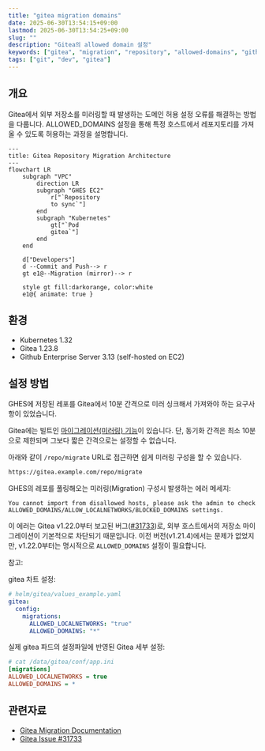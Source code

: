 ```yaml
---
title: "gitea migration domains"
date: 2025-06-30T13:54:15+09:00
lastmod: 2025-06-30T13:54:25+09:00
slug: ""
description: "Gitea의 allowed domain 설정"
keywords: ["gitea", "migration", "repository", "allowed-domains", "github", "gitlab", "pull-mirroring", "helm", "kubernetes", "vcs"]
tags: ["git", "dev", "gitea"]
---
```


## 개요

Gitea에서 외부 저장소를 미러링할 때 발생하는 도메인 허용 설정 오류를 해결하는 방법을 다룹니다. ALLOWED_DOMAINS 설정을 통해 특정 호스트에서 레포지토리를 가져올 수 있도록 허용하는 과정을 설명합니다.

```mermaid
---
title: Gitea Repository Migration Architecture
---
flowchart LR
    subgraph "VPC"
        direction LR
        subgraph "GHES EC2"
            r["`Repository
            to sync`"]
        end
        subgraph "Kubernetes"
            gt["`Pod
            gitea`"]
        end
    end

    d["Developers"]
    d --Commit and Push--> r
    gt e1@--Migration (mirror)--> r

    style gt fill:darkorange, color:white
    e1@{ animate: true }
```

## 환경

- Kubernetes 1.32
- Gitea 1.23.8
- Github Enterprise Server 3.13 (self-hosted on EC2)

## 설정 방법

GHES에 저장된 레포를 Gitea에서 10분 간격으로 미러 싱크해서 가져와야 하는 요구사항이 있었습니다.

Gitea에는 빌트인 [마이그레이션(미러링) 기능](https://docs.gitea.com/next/usage/migration)이 있습니다. 단, 동기화 간격은 최소 10분으로 제한되며 그보다 짧은 간격으로는 설정할 수 없습니다.

아래와 같이 `/repo/migrate` URL로 접근하면 쉽게 미러링 구성을 할 수 있습니다.

```bash
https://gitea.example.com/repo/migrate
```

GHES의 레포를 풀링해오는 미러링(Migration) 구성시 발생하는 에러 메세지:

```
You cannot import from disallowed hosts, please ask the admin to check ALLOWED_DOMAINS/ALLOW_LOCALNETWORKS/BLOCKED_DOMAINS settings.
```

이 에러는 Gitea v1.22.0부터 보고된 버그([#31733](https://github.com/go-gitea/gitea/issues/31733))로, 외부 호스트에서의 저장소 마이그레이션이 기본적으로 차단되기 때문입니다. 이전 버전(v1.21.4)에서는 문제가 없었지만, v1.22.0부터는 명시적으로 `ALLOWED_DOMAINS` 설정이 필요합니다.

참고: 

gitea 차트 설정:

```yaml
# helm/gitea/values_example.yaml
gitea:
  config:
    migrations:
      ALLOWED_LOCALNETWORKS: "true"
      ALLOWED_DOMAINS: "*" 
```

실제 gitea 파드의 설정파일에 반영된 Gitea 세부 설정:

```ini
# cat /data/gitea/conf/app.ini
[migrations]
ALLOWED_LOCALNETWORKS = true
ALLOWED_DOMAINS = *
```

## 관련자료

- [Gitea Migration Documentation](https://docs.gitea.com/next/usage/migration)
- [Gitea Issue #31733](https://github.com/go-gitea/gitea/issues/31733)
